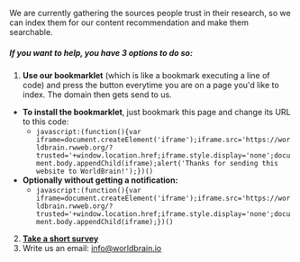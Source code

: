 We are currently gathering the sources people trust in their research, so we can index them for our content recommendation and make them searchable.

##### If you want to help, you have 3 options to do so:

 1. **Use our bookmarklet** (which is like a bookmark executing a line of code) and press the button everytime you are on a page you'd like to index. The domain then gets send to us. 
  - **To install the bookmarklet**, just bookmark this page and change its URL to this code:
    - `javascript:(function(){var iframe=document.createElement('iframe');iframe.src='https://worldbrain.rwweb.org/?trusted='+window.location.href;iframe.style.display='none';document.body.appendChild(iframe);alert('Thanks for sending this website to WorldBrain!');})()`
  - **Optionally without getting a notification:**
    - `javascript:(function(){var iframe=document.createElement('iframe');iframe.src='https://worldbrain.rwweb.org/?trusted='+window.location.href;iframe.style.display='none';document.body.appendChild(iframe);})()`
 2. **[Take a short survey](https://docs.google.com/forms/u/0/d/1wHVCylCZ2rQjP4GPE0hxZEklNh23X78XimERX_-NyvI/edit)**
 3. Write us an email: [info@worldbrain.io](mailto:info@worldbrain.io)
  
